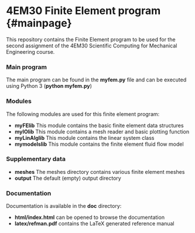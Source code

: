 4EM30 Finite Element program                         {#mainpage}
============================

This repository contains the Finite Element program to be used for the second assignment of the 4EM30 Scientific Computing for Mechanical Engineering course.

### Main program
The main program can be found in the **myfem.py** file and can be executed using Python 3 (**python myfem.py**)

### Modules
The following modules are used for this finite element program:
- **myFElib**	    This module contains the basic finite element data structures
- **myIOlib**	    This module contains a mesh reader and basic plotting function
- **myLinAlglib**	This module contains the linear system class
- **mymodelslib**	This module contains the finite element fluid flow model

### Supplementary data
- **meshes** The meshes directory contains various finite element meshes
- **output** The default (empty) output directory

### Documentation
Documentation is available in the **doc** directory:
- **html/index.html** can be opened to browse the documentation
- **latex/refman.pdf** contains the LaTeX generated reference manual

